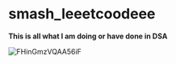 # smash_leeetcoodeee

**This is all what I am doing or have done in DSA**

![FHinGmzVQAA56iF](https://user-images.githubusercontent.com/70045720/204127703-8babacce-5a84-49e3-aee8-d3c19c12db07.jpeg)

